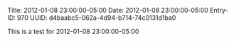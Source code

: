Title: 2012-01-08 23:00:00-05:00
Date: 2012-01-08 23:00:00-05:00
Entry-ID: 970
UUID: d4baabc5-062a-4d94-b714-74c0131d1ba0

This is a test for 2012-01-08 23:00:00-05:00
